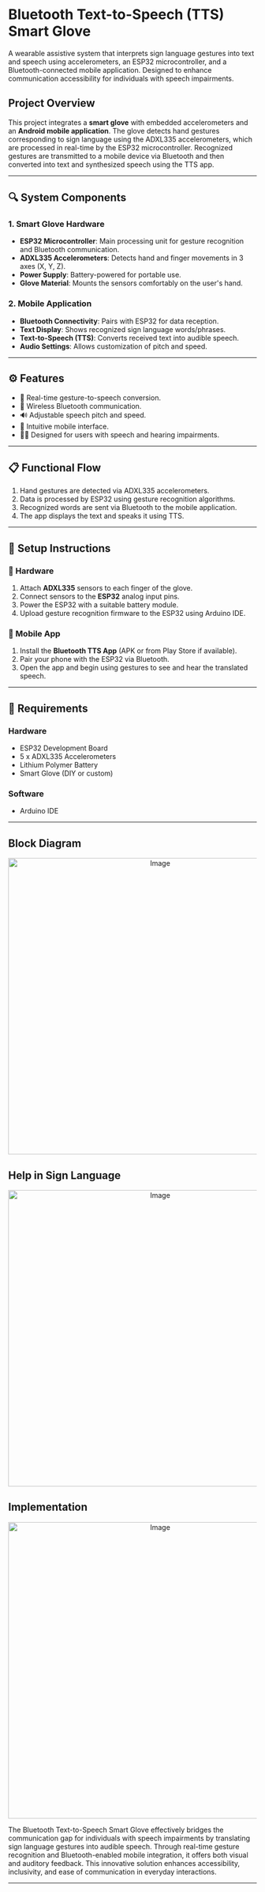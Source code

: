 #  Bluetooth Text-to-Speech (TTS) Smart Glove

A wearable assistive system that interprets sign language gestures into text and speech using accelerometers, an ESP32 microcontroller, and a Bluetooth-connected mobile application. Designed to enhance communication accessibility for individuals with speech impairments.

##  Project Overview

This project integrates a **smart glove** with embedded accelerometers and an **Android mobile application**. The glove detects hand gestures corresponding to sign language using the ADXL335 accelerometers, which are processed in real-time by the ESP32 microcontroller. Recognized gestures are transmitted to a mobile device via Bluetooth and then converted into text and synthesized speech using the TTS app.

---

## 🔍 System Components

### 1. Smart Glove Hardware
- **ESP32 Microcontroller**: Main processing unit for gesture recognition and Bluetooth communication.
- **ADXL335 Accelerometers**: Detects hand and finger movements in 3 axes (X, Y, Z).
- **Power Supply**: Battery-powered for portable use.
- **Glove Material**: Mounts the sensors comfortably on the user's hand.

### 2. Mobile Application
- **Bluetooth Connectivity**: Pairs with ESP32 for data reception.
- **Text Display**: Shows recognized sign language words/phrases.
- **Text-to-Speech (TTS)**: Converts received text into audible speech.
- **Audio Settings**: Allows customization of pitch and speed.

---

## ⚙️ Features

- 🔄 Real-time gesture-to-speech conversion.
- 🔗 Wireless Bluetooth communication.
- 🔊 Adjustable speech pitch and speed.
- 📲 Intuitive mobile interface.
- 👨‍🦯 Designed for users with speech and hearing impairments.

---

## 📋 Functional Flow

1. Hand gestures are detected via ADXL335 accelerometers.
2. Data is processed by ESP32 using gesture recognition algorithms.
3. Recognized words are sent via Bluetooth to the mobile application.
4. The app displays the text and speaks it using TTS.

---

## 🔧 Setup Instructions

### 🧤 Hardware
1. Attach **ADXL335** sensors to each finger of the glove.
2. Connect sensors to the **ESP32** analog input pins.
3. Power the ESP32 with a suitable battery module.
4. Upload gesture recognition firmware to the ESP32 using Arduino IDE.

### 📱 Mobile App
1. Install the **Bluetooth TTS App** (APK or from Play Store if available).
2. Pair your phone with the ESP32 via Bluetooth.
3. Open the app and begin using gestures to see and hear the translated speech.

---

## 🔩 Requirements

### Hardware
- ESP32 Development Board
- 5 x ADXL335 Accelerometers
- Lithium Polymer Battery
- Smart Glove (DIY or custom)

### Software
- Arduino IDE
  
---

##  Block Diagram
<p align="center">
  <img src="https://github.com/user-attachments/assets/94510f71-ef3f-4e18-87fa-b03097a1bb3f" alt="Image" width="600">
</p>

## Help in Sign Language
<p align="center">
  <img src="https://github.com/user-attachments/assets/55b9bf46-673f-4092-b277-b89e62cec74c" alt="Image" width="600">
</p>

## Implementation
<p align="center">
  <img src="https://github.com/user-attachments/assets/4409bf48-4e46-44a5-98ca-991d64f16717" alt="Image" width="600">
</p>

The Bluetooth Text-to-Speech Smart Glove effectively bridges the communication gap for individuals with speech impairments by translating sign language gestures into audible speech. Through real-time gesture recognition and Bluetooth-enabled mobile integration, it offers both visual and auditory feedback. This innovative solution enhances accessibility, inclusivity, and ease of communication in everyday interactions.

---
